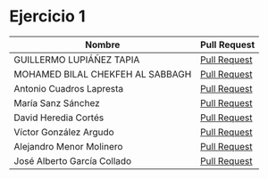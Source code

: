 # Ejercicio 1

| Nombre | Pull Request |
|--------|--------|
| GUILLERMO LUPIÁÑEZ TAPIA | [Pull Request](https://github.com/XDavid1999/PacketService/pull/57) |
| MOHAMED BILAL CHEKFEH AL SABBAGH | [Pull Request](https://github.com/guillelpnz/TextAnalyzer/pull/33) |
| Antonio Cuadros Lapresta | [Pull Request](https://github.com/bytevictor/AnimeFLV-API/pull/49) |
| María Sanz Sánchez | [Pull Request](https://github.com/LCinder/Order-n-Go/pull/67) |
| David Heredia Cortés | [Pull Request](https://github.com/biilal1999/GameStore/pull/66) |
| Víctor González Argudo | [Pull Request](https://github.com/antoniorev/ListenYourMood/pull/35) |
| Alejandro Menor Molinero | [Pull Request](https://github.com/joseegc10/get-match/pull/70) |
| José Alberto García Collado | [Pull Request](https://github.com/AlexMenor/que-vemos/pull/47) |